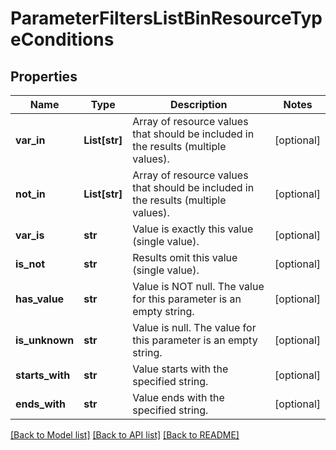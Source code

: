 # ParameterFiltersListBinResourceTypeConditions


## Properties

Name | Type | Description | Notes
------------ | ------------- | ------------- | -------------
**var_in** | **List[str]** | Array of resource values that should be included in the results (multiple values). | [optional] 
**not_in** | **List[str]** | Array of resource values that should be included in the results (multiple values). | [optional] 
**var_is** | **str** | Value is exactly this value (single value). | [optional] 
**is_not** | **str** | Results omit this value (single value). | [optional] 
**has_value** | **str** | Value is NOT null. The value for this parameter is an empty string. | [optional] 
**is_unknown** | **str** | Value is null. The value for this parameter is an empty string. | [optional] 
**starts_with** | **str** | Value starts with the specified string. | [optional] 
**ends_with** | **str** | Value ends with the specified string. | [optional] 

[[Back to Model list]](../README.md#documentation-for-models) [[Back to API list]](../README.md#documentation-for-api-endpoints) [[Back to README]](../README.md)


